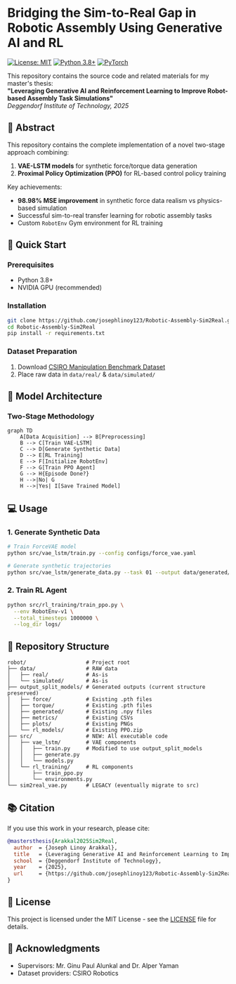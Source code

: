 # Bridging the Sim-to-Real Gap in Robotic Assembly Using Generative AI and RL

[![License: MIT](https://img.shields.io/badge/License-MIT-blue.svg)](https://opensource.org/licenses/MIT)
[![Python 3.8+](https://img.shields.io/badge/Python-3.8%2B-blue.svg)](https://www.python.org/)
[![PyTorch](https://img.shields.io/badge/PyTorch-1.12%2B-red.svg)](https://pytorch.org/)

This repository contains the source code and related materials for my master's thesis:  
**"Leveraging Generative AI and Reinforcement Learning to Improve Robot-based Assembly Task Simulations"**  
*Deggendorf Institute of Technology, 2025*

## 📝 Abstract
This repository contains the complete implementation of a novel two-stage approach combining:
1. **VAE-LSTM models** for synthetic force/torque data generation
2. **Proximal Policy Optimization (PPO)** for RL-based control policy training

Key achievements:
- **98.98% MSE improvement** in synthetic force data realism vs physics-based simulation
- Successful sim-to-real transfer learning for robotic assembly tasks
- Custom `RobotEnv` Gym environment for RL training

## 🚀 Quick Start

### Prerequisites
- Python 3.8+
- NVIDIA GPU (recommended)

### Installation
```bash
git clone https://github.com/josephlinoy123/Robotic-Assembly-Sim2Real.git
cd Robotic-Assembly-Sim2Real
pip install -r requirements.txt
```

### Dataset Preparation
1. Download [CSIRO Manipulation Benchmark Dataset](https://research.csiro.au/robotics/manipulation-benchmark/)
2. Place raw data in `data/real/` & `data/simulated/`

## 🧠 Model Architecture
### Two-Stage Methodology
```mermaid
graph TD
    A[Data Acquisition] --> B[Preprocessing]
    B --> C[Train VAE-LSTM]
    C --> D[Generate Synthetic Data]
    D --> E[RL Training]
    E --> F[Initialize RobotEnv]
    F --> G[Train PPO Agent]
    G --> H{Episode Done?}
    H -->|No| G
    H -->|Yes| I[Save Trained Model]
```    
## 💻 Usage
### 1. Generate Synthetic Data
```bash
# Train ForceVAE model
python src/vae_lstm/train.py --config configs/force_vae.yaml

# Generate synthetic trajectories
python src/vae_lstm/generate_data.py --task 01 --output data/generated/
```

### 2. Train RL Agent
```bash
python src/rl_training/train_ppo.py \
  --env RobotEnv-v1 \
  --total_timesteps 1000000 \
  --log_dir logs/
```

## 📂 Repository Structure
```
robot/                   # Project root
├── data/                # RAW data
│   ├── real/            # As-is
│   └── simulated/       # As-is
├── output_split_models/ # Generated outputs (current structure preserved)
│   ├── force/           # Existing .pth files
│   ├── torque/          # Existing .pth files
│   ├── generated/       # Existing .npy files
│   ├── metrics/         # Existing CSVs
│   ├── plots/           # Existing PNGs
│   └── rl_models/       # Existing PPO.zip
├── src/                 # NEW: All executable code
│   ├── vae_lstm/        # VAE components
│   │   ├── train.py     # Modified to use output_split_models
│   │   ├── generate.py
│   │   └── models.py
│   └── rl_training/     # RL components
│       ├── train_ppo.py
│       └── environments.py
└── sim2real_vae.py      # LEGACY (eventually migrate to src)
```

## 📚 Citation
If you use this work in your research, please cite:
```bibtex
@mastersthesis{Arakkal2025Sim2Real,
  author  = {Joseph Linoy Arakkal},
  title   = {Leveraging Generative AI and Reinforcement Learning to Improve Robot-based Assembly Task Simulations},
  school  = {Deggendorf Institute of Technology},
  year    = {2025},
  url     = {https://github.com/josephlinoy123/Robotic-Assembly-Sim2Real}
}
```

## 📜 License
This project is licensed under the MIT License - see the [LICENSE](LICENSE) file for details.

## 🙏 Acknowledgments
- Supervisors: Mr. Ginu Paul Alunkal and Dr. Alper Yaman
- Dataset providers: CSIRO Robotics
